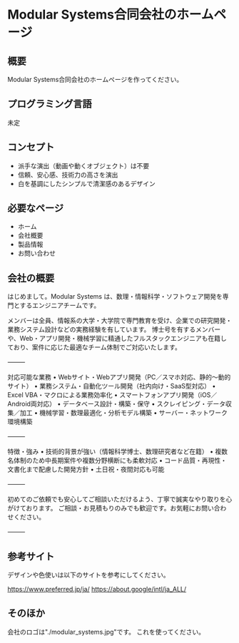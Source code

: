 # Modular Systems合同会社のホームページ

## 概要

Modular Systems合同会社のホームページを作ってください。

## プログラミング言語

未定

## コンセプト

- 派手な演出（動画や動くオブジェクト）は不要
- 信頼、安心感、技術力の高さを演出
- 白を基調にしたシンプルで清潔感のあるデザイン


## 必要なページ

- ホーム
- 会社概要
- 製品情報
- お問い合わせ

## 会社の概要

はじめまして。Modular Systems は、数理・情報科学・ソフトウェア開発を専門とするエンジニアチームです。

メンバーは全員、情報系の大学・大学院で専門教育を受け、企業での研究開発・業務システム設計などの実務経験を有しています。
博士号を有するメンバーや、Web・アプリ開発・機械学習に精通したフルスタックエンジニアも在籍しており、案件に応じた最適なチーム体制でご対応いたします。

⸻

対応可能な業務
• Webサイト・Webアプリ開発（PC／スマホ対応、静的〜動的サイト）
• 業務システム・自動化ツール開発（社内向け・SaaS型対応）
• Excel VBA・マクロによる業務効率化
• スマートフォンアプリ開発（iOS／Android両対応）
• データベース設計・構築・保守
• スクレイピング・データ収集／加工
• 機械学習・数理最適化・分析モデル構築
• サーバー・ネットワーク環境構築

⸻

特徴・強み
• 技術的背景が強い（情報科学博士、数理研究者など在籍）
• 複数名体制のため中長期案件や複数分野横断にも柔軟対応
• コード品質・再現性・文書化まで配慮した開発方針
• 土日祝・夜間対応も可能

⸻

初めてのご依頼でも安心してご相談いただけるよう、丁寧で誠実なやり取りを心がけております。
ご相談・お見積もりのみでも歓迎です。お気軽にお問い合わせください。

⸻

## 参考サイト

デザインや色使いは以下のサイトを参考にしてください。

https://www.preferred.jp/ja/
https://about.google/intl/ja_ALL/

## そのほか

会社のロゴは"./modular_systems.jpg"です。
これを使ってください。
